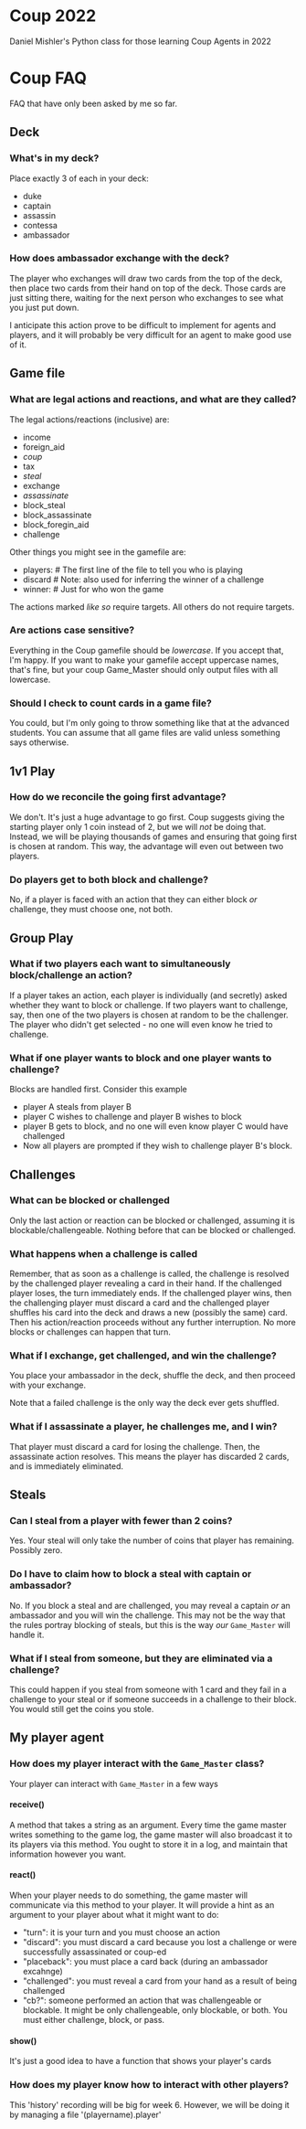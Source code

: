 # Coup 2022

Daniel Mishler's Python class for those learning Coup Agents in 2022

# Coup FAQ

FAQ that have only been asked by me so far.

## Deck

### What's in my deck?

Place exactly 3 of each in your deck:

- duke
- captain
- assassin
- contessa
- ambassador

### How does ambassador exchange with the deck?

The player who exchanges will draw two cards from the top of the deck,
then place two cards from their hand on top of the deck. Those cards are
just sitting there, waiting for the next person who exchanges to see what you
just put down.

I anticipate this action prove to be difficult to implement for agents and
players, and it will probably be very difficult for an agent to make good
use of it.

## Game file

### What are legal actions and reactions, and what are they called?

The legal actions/reactions (inclusive) are:
- income
- foreign\_aid
- *coup*
- tax
- *steal*
- exchange
- *assassinate*
- block\_steal
- block\_assassinate
- block\_foregin\_aid
- challenge

Other things you might see in the gamefile are:
- players: # The first line of the file to tell you who is playing
- discard  # Note: also used for inferring the winner of a challenge
- winner:  # Just for who won the game

The actions marked *like so* require targets. All others do not require targets.

### Are actions case sensitive?

Everything in the Coup gamefile should be *lowercase*. If you accept that,
I'm happy. If you want to make your gamefile accept uppercase names, that's
fine, but your coup Game\_Master should only output files with all lowercase.

### Should I check to count cards in a game file?

You could, but I'm only going to throw something like that at the advanced
students. You can assume that all game files are valid unless something says
otherwise.


## 1v1 Play

### How do we reconcile the going first advantage?

We don't. It's just a huge advantage to go first. Coup suggests giving the
starting player only 1 coin instead of 2, but we will *not* be doing that.
Instead, we will be playing thousands of games and ensuring that going first
is chosen at random. This way, the advantage will even out between two players.

### Do players get to both block and challenge?

No, if a player is faced with an action that they can either block *or*
challenge, they must choose one, not both.

## Group Play

### What if two players each want to simultaneously block/challenge an action?

If a player takes an action, each player is individually (and secretly)
asked whether they want to block or challenge. If two players want to
challenge, say, then one of the two players is chosen at random to be
the challenger. The
player who didn't get selected - no one will even know he tried to challenge.

### What if one player wants to block and one player wants to challenge?

Blocks are handled first. Consider this example

- player A steals from player B
- player C wishes to challenge and player B wishes to block
- player B gets to block, and no one will even know player C would have
  challenged
- Now all players are prompted if they wish to challenge player B's block.

## Challenges

### What can be blocked or challenged

Only the last action or reaction can be blocked or challenged, assuming it
is blockable/challengeable. Nothing before that can be blocked or challenged.

### What happens when a challenge is called

Remember, that as soon as a challenge is called, the challenge is resolved
by the challenged player revealing a card in their hand. If the challenged
player loses, the turn immediately ends. If the challenged player wins,
then the challenging player must discard a card and the challenged player
shuffles his card into the deck and draws a new (possibly the same) card.
Then his action/reaction proceeds without any further interruption.
No more blocks or challenges can happen that turn.

### What if I exchange, get challenged, and win the challenge?

You place your ambassador in the deck, shuffle the deck, and then proceed
with your exchange.

Note that a failed challenge is the only way the deck ever gets shuffled.

### What if I assassinate a player, he challenges me, and I win?

That player must discard a card for losing the challenge. Then, the assassinate
action resolves. This means the player has discarded 2 cards, and is
immediately eliminated.

## Steals

### Can I steal from a player with fewer than 2 coins?

Yes. Your steal will only take the number of coins that player has
remaining. Possibly zero.

### Do I have to claim how to block a steal with captain or ambassador?

No. If you block a steal and are challenged, you may reveal a captain
*or* an ambassador and you will win the challenge. This may not be the
way that the rules portray blocking of steals, but this is the way *our*
`Game_Master` will handle it.

### What if I steal from someone, but they are eliminated via a challenge?

This could happen if you steal from someone with 1 card and they fail in
a challenge to your steal or if someone succeeds in a challenge to their block.
You would still get the coins you stole.

## My player agent

### How does my player interact with the `Game_Master` class?

Your player can interact with `Game_Master` in a few ways

#### receive()

A method that takes a string as an argument. Every time the game master
writes something to the game log, the game master will also broadcast it to
its players via this method. You ought to store it in a log, and maintain that
information however you want.

#### react()

When your player needs to do something, the game master will communicate via
this method to your player. It will provide a hint as an argument
to your player about what it might want to do:

- "turn": it is your turn and you must choose an action
- "discard": you must discard a card because you lost a challenge or were 
            successfully assassinated or coup-ed
- "placeback": you must place a card back (during an ambassador excahnge)
- "challenged": you must reveal a card from your hand as a result
            of being challenged
- "cb?": someone performed an action that was challengeable or blockable.
         It might be only challengeable, only blockable, or both. You must
         either challenge, block, or pass.

#### show()

It's just a good idea to have a function that shows your player's cards

### How does my player know how to interact with other players?

This 'history' recording will be big for week 6. However, we will be doing it
by managing a file '(playername).player'